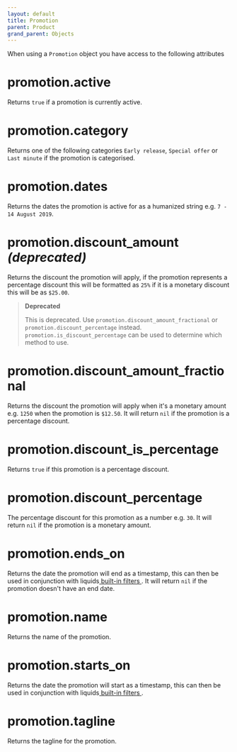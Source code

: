 ```yaml
---
layout: default
title: Promotion
parent: Product
grand_parent: Objects
---
```


When using a `Promotion` object you have access to the following attributes

# promotion.active

Returns `true` if a promotion is currently active.

# promotion.category

Returns one of the following categories `Early release`, `Special offer` or `Last minute` if the promotion is categorised.

# promotion.dates

Returns the dates the promotion is active for as a humanized string e.g. `7 - 14 August 2019`.

# promotion.discount_amount _(deprecated)_

Returns the discount the promotion will apply, if the promotion represents a percentage discount this will be formatted as `25%` if it is a monetary discount this will be as `$25.00`.

> **Deprecated**
 >
 > This is deprecated. Use `promotion.discount_amount_fractional` or `promotion.discount_percentage` instead. `promotion.is_discount_percentage` can be used to determine which method to use.

# promotion.discount_amount_fractional

Returns the discount the promotion will apply when it's a monetary amount e.g. `1250` when the promotion is `$12.50`.
It will return `nil` if the promotion is a percentage discount.

# promotion.discount_is_percentage

Returns `true` if this promotion is a percentage discount.

# promotion.discount_percentage

The percentage discount for this promotion as a number e.g. `30`.
It will return `nil` if the promotion is a monetary amount.

# promotion.ends_on

Returns the date the promotion will end as a timestamp, this can then be used in conjunction with liquids[ built-in filters ](https://shopify.github.io/liquid/filters/date/).
It will return `nil` if the promotion doesn't have an end date.

# promotion.name

Returns the name of the promotion.

# promotion.starts_on

Returns the date the promotion will start as a timestamp, this can then be used in conjunction with liquids[ built-in filters ](https://shopify.github.io/liquid/filters/date/).

# promotion.tagline

Returns the tagline for the promotion.
